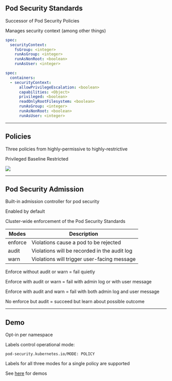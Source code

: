 ## Pod Security Standards

Successor of Pod Security Policies [](https://kubernetes.io/docs/concepts/security/pod-security-policy/)

Manages security context [](https://kubernetes.io/docs/tasks/configure-pod-container/security-context/) (among other things)

```yaml
spec:
  securityContext:
    fsGroup: <integer>
    runAsGroup: <integer>
    runAsNonRoot: <boolean>
    runAsUser: <integer>
```

```yaml
spec:
  containers:
  - securityContext:
      allowPrivilegeEscalation: <boolean>
      capabilities: <Object>
      privileged: <boolean>
      readOnlyRootFilesystem: <boolean>
      runAsGroup: <integer>
      runAsNonRoot: <boolean>
      runAsUser: <integer>
```

---

## Policies

Three policies from highly-permissive to highly-restrictive [](https://kubernetes.io/docs/concepts/security/pod-security-standards/)

Privileged [](https://kubernetes.io/docs/concepts/security/pod-security-standards/#privileged)
<i class="fa fa-less-than"></i>
Baseline [](https://kubernetes.io/docs/concepts/security/pod-security-standards/#baseline)
<i class="fa fa-less-than"></i>
Restricted [](https://kubernetes.io/docs/concepts/security/pod-security-standards/#restricted)

![](120_kubernetes/pod_security_standards/policies.drawio.svg) <!-- .element: style="width: 90%;" -->

---

## Pod Security Admission

Built-in admission controller for pod security

Enabled by default

Cluster-wide enforcement of the Pod Security Standards [](https://kubernetes.io/docs/concepts/security/pod-security-admission/)

| Modes   | Description                                                                                                  |
|---------|--------------------------------------------------------------------------------------------------------------|
| enforce | Violations cause a pod to be rejected                                                                        |
| audit   | Violations will be recorded in the audit log [](https://kubernetes.io/docs/tasks/debug/debug-cluster/audit/) |
| warn    | Violations will trigger user-facing message                                                                  |

Enforce without audit or warn = fail quietly

Enforce with audit or warn = fail with admin log or with user message

Enforce with audit and warn = fail with both admin log and user message

No enforce but audit = succeed but learn about possible outcome

---

## Demo

Opt-in per namespace

Labels control operational mode:

```plaintext
pod-security.kubernetes.io/MODE: POLICY
```

Labels for all three modes for a single policy are supported

See [here](https://github.com/nicholasdille/container-slides/tree/master/120_kubernetes/pod_security_standards) for demos